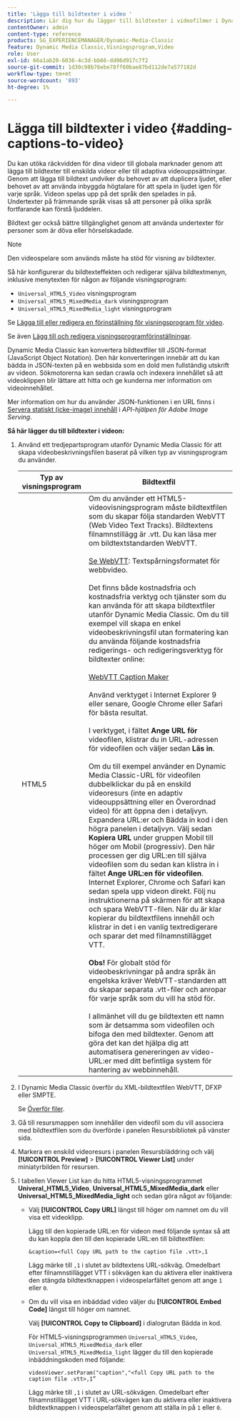 ```yaml
---
title: 'Lägga till bildtexter i video '
description: Lär dig hur du lägger till bildtexter i videofilmer i Dynamic Media Classic.
contentOwner: admin
content-type: reference
products: SG_EXPERIENCEMANAGER/Dynamic-Media-Classic
feature: Dynamic Media Classic,Visningsprogram,Video
role: User
exl-id: 66a1ab20-6036-4c3d-bb66-dd06d917c7f2
source-git-commit: 1d30c98b76ebe78ff60bae87bd112de7a577182d
workflow-type: tm+mt
source-wordcount: '893'
ht-degree: 1%

---
```


# Lägga till bildtexter i video {#adding-captions-to-video}

Du kan utöka räckvidden för dina videor till globala marknader genom att lägga till bildtexter till enskilda videor eller till adaptiva videouppsättningar. Genom att lägga till bildtext undviker du behovet av att duplicera ljudet, eller behovet av att använda inbyggda högtalare för att spela in ljudet igen för varje språk. Videon spelas upp på det språk den spelades in på. Undertexter på främmande språk visas så att personer på olika språk fortfarande kan förstå ljuddelen.

Bildtext ger också bättre tillgänglighet genom att använda undertexter för personer som är döva eller hörselskadade.

>[!NOTE]
>
>Den videospelare som används måste ha stöd för visning av bildtexter.

Så här konfigurerar du bildtexteffekten och redigerar själva bildtextmenyn, inklusive menytexten för någon av följande visningsprogram:

* `Universal_HTML5_Video` visningsprogram
* `Universal_HTML5_MixedMedia_dark` visningsprogram
* `Universal_HTML5_MixedMedia_light` visningsprogram

Se [Lägga till eller redigera en förinställning för visningsprogram för video](previewing-videos-video-viewer.md#adding_or_editing_a_video_viewer_preset).

Se även [Lägg till och redigera visningsprogramförinställningar](application-setup.md#adding_and_editing_viewer_presets).

Dynamic Media Classic kan konvertera bildtextfiler till JSON-format (JavaScript Object Notation). Den här konverteringen innebär att du kan bädda in JSON-texten på en webbsida som en dold men fullständig utskrift av videon. Sökmotorerna kan sedan crawla och indexera innehållet så att videoklippen blir lättare att hitta och ge kunderna mer information om videoinnehållet.

Mer information om hur du använder JSON-funktionen i en URL finns i [Servera statiskt (icke-image) innehåll](https://experienceleague.adobe.com/docs/dynamic-media-developer-resources/image-serving-api/image-serving-api/c-serving-static-nonimage-contents.html?lang=en#image-serving-api) i *API-hjälpen för Adobe Image Serving*.

**Så här lägger du till bildtexter i videon:**

1. Använd ett tredjepartsprogram utanför Dynamic Media Classic för att skapa videobeskrivningsfilen baserat på vilken typ av visningsprogram du använder.

   | Typ av visningsprogram | Bildtextfil |
   |--- |--- |
   | HTML5 | Om du använder ett HTML5-videovisningsprogram måste bildtextfilen som du skapar följa standarden WebVTT (Web Video Text Tracks). Bildtextens filnamnstillägg är .vtt. Du kan läsa mer om bildtextstandarden WebVTT.<br><br>[Se WebVTT](https://w3c.github.io/webvtt/): Textspårningsformatet för webbvideo. <br><br>Det finns både kostnadsfria och kostnadsfria verktyg och tjänster som du kan använda för att skapa bildtextfiler utanför Dynamic Media Classic. Om du till exempel vill skapa en enkel videobeskrivningsfil utan formatering kan du använda följande kostnadsfria redigerings- och redigeringsverktyg för bildtexter online: <br><br>[WebVTT Caption Maker](https://testdrive-archive.azurewebsites.net/Graphics/CaptionMaker/Default.html) <br><br>Använd verktyget i Internet Explorer 9 eller senare, Google Chrome eller Safari för bästa resultat. <br><br>I verktyget, i fältet  <b>Ange URL för </b> videofilen, klistrar du in URL-adressen för videofilen och väljer sedan  <b>Läs in</b>. <br><br>Om du till exempel använder en Dynamic Media Classic-URL för videofilen dubbelklickar du på en enskild videoresurs (inte en adaptiv videouppsättning eller en Överordnad video) för att öppna den i detaljvyn. Expandera URL:er och Bädda in kod i den högra panelen i detaljvyn. Välj sedan <b>Kopiera URL</b> under gruppen Mobil till höger om Mobil (progressiv). Den här processen ger dig URL:en till själva videofilen som du sedan kan klistra in i fältet <b>Ange URL:en för videofilen</b>. Internet Explorer, Chrome och Safari kan sedan spela upp videon direkt. Följ nu instruktionerna på skärmen för att skapa och spara WebVTT-filen. När du är klar kopierar du bildtextfilens innehåll och klistrar in det i en vanlig textredigerare och sparar det med filnamnstillägget VTT. <br><br><b>Obs!</b> För globalt stöd för videobeskrivningar på andra språk än engelska kräver WebVTT-standarden att du skapar separata .vtt-filer och anropar för varje språk som du vill ha stöd för. <br><br>I allmänhet vill du ge bildtexten ett namn som är detsamma som videofilen och bifoga den med bildtexter. Genom att göra det kan det hjälpa dig att automatisera genereringen av video-URL:er med ditt befintliga system för hantering av webbinnehåll. |

1. I Dynamic Media Classic överför du XML-bildtextfilen WebVTT, DFXP eller SMPTE.

   Se [Överför filer](uploading-files.md#uploading_files).

1. Gå till resursmappen som innehåller den videofil som du vill associera med bildtextfilen som du överförde i panelen Resursbibliotek på vänster sida.
1. Markera en enskild videoresurs i panelen Resursbläddring och välj **[!UICONTROL Preview]** > **[!UICONTROL Viewer List]** under miniatyrbilden för resursen.
1. I tabellen Viewer List kan du hitta HTML5-visningsprogrammet **Univeral_HTML5_Video**, **Universal_HTML5_MixedMedia_dark** eller **Universal_HTML5_MixedMedia_light** och sedan göra något av följande:

   * Välj **[!UICONTROL Copy URL]** längst till höger om namnet om du vill visa ett videoklipp.

      Lägg till den kopierade URL:en för videon med följande syntax så att du kan koppla den till den kopierade URL:en till bildtextfilen:

      `&caption=<full Copy URL path to the caption file .vtt>,1`

      Lägg märke till `,1` i slutet av bildtextens URL-sökväg. Omedelbart efter filnamnstillägget VTT i sökvägen kan du aktivera eller inaktivera den stängda bildtextknappen i videospelarfältet genom att ange `1` eller `0`.

   * Om du vill visa en inbäddad video väljer du **[!UICONTROL Embed Code]** längst till höger om namnet.

      Välj **[!UICONTROL Copy to Clipboard]** i dialogrutan Bädda in kod.

      För HTML5-visningsprogrammen `Universal_HTML5_Video`, `Universal_HTML5_MixedMedia_dark` eller `Universal_HTML5_MixedMedia_light` lägger du till den kopierade inbäddningskoden med följande:

      `videoViewer.setParam("caption","<full Copy URL path to the caption file .vtt>,1”`

      Lägg märke till `,1` i slutet av URL-sökvägen. Omedelbart efter filnamnstillägget VTT i URL-sökvägen kan du aktivera eller inaktivera bildtextknappen i videospelarfältet genom att ställa in på `1` eller `0`.
